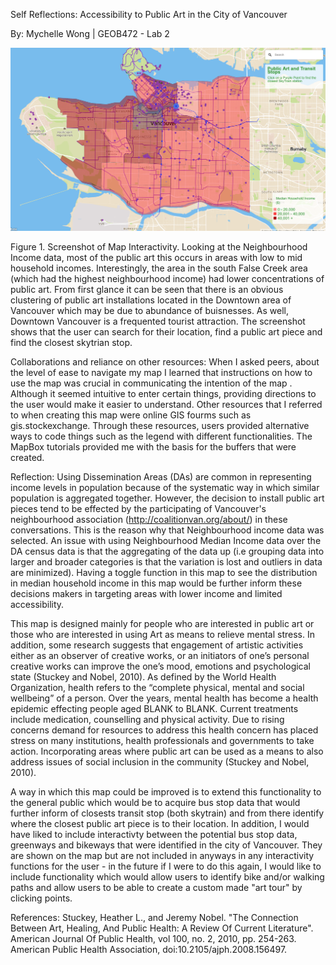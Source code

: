 Self Reflections: Accessibility to Public Art in the City of Vancouver

By: Mychelle Wong | GEOB472 - Lab 2

![](/GEOB472_lab2-master/GEOB472_lab2-master/GEOB472_image.PNG)

Figure 1. Screenshot of Map Interactivity. Looking at the Neighbourhood Income data, most of the public art this occurs in areas with low to mid household incomes. Interestingly, the area in the south False Creek area (which had the highest neighbourhood income) had lower concentrations of public art. From first glance it can be seen that there is an obvious clustering of public art installations located in the Downtown area of Vancouver which may be due to abundance of buisnesses. As well, Downtown Vancouver is a frequented tourist attraction. The screenshot shows that the user can search for their location, find a public art piece and find the closest skytrian stop.

Collaborations and reliance on other resources:
When I asked peers, about the level of ease to navigate my map I learned that instructions on how to use the map was crucial in communicating the intention of the map . Although it seemed intuitive to enter certain things, providing directions to the user would make it easier to understand. Other resources that I referred to when creating this map were online GIS fourms such as gis.stockexchange. Through these resources, users provided alternative ways to code things such as the legend with different functionalities. The MapBox tutorials provided me with the basis for the buffers that were created.

Reflection:
Using Dissemination Areas (DAs) are common in representing income levels in population because of the systematic way in which 
similar population is aggregated together. However, the decision to install public art pieces tend to be effected by the participating of Vancouver's neighbourhood association (http://coalitionvan.org/about/) in these conversations. This is the reason why that Neighbourhood income data was selected. An issue with using Neighbourhood Median Income data over the DA census data is that the aggregating of the data up (i.e grouping data into larger and broader categories is that the variation is lost and outliers in data are minimized). Having a toggle function in this map to see the distribution in median household income in this map would be further inform these decisions makers in targeting areas with lower income and limited accessibility.

This map is designed mainly for people who are interested in public art or those who are interested in using Art as means to relieve mental stress. In addition, some research suggests that engagement of artistic activities either as an observer of creative works, or an initiators of one’s personal creative works can improve the one’s mood, emotions and psychological state (Stuckey and Nobel, 2010). As defined by the World Health Organization, health refers to the “complete physical, mental and social wellbeing” of a person. Over the years, mental health has become a health epidemic effecting people aged BLANK to BLANK. Current treatments include medication, counselling and physical activity. Due to rising concerns demand for resources to address this health concern has placed stress on many institutions, health professionals and governments to take action. Incorporating areas where public art can be used as a means to also address issues of social inclusion in the community (Stuckey and Nobel, 2010).

A way in which this map could be improved is to extend this functionality to the general public which would be to acquire bus stop data that would further inform of closests transit stop (both skytrain) and from there identify where the closest public art piece is to their location. In addition, I would have liked to include interactivty between the potential bus stop data, greenways and bikeways that were identified in the city of Vancouver. They are shown on the map but are not included in anyways in any interactivity functions for the user - in the future if I were to do this again, I would like to include functionality which would allow users to identify bike and/or walking paths and allow users to be able to create a custom made "art tour" by clicking points. 

References:
Stuckey, Heather L., and Jeremy Nobel. "The Connection Between Art, Healing, And Public Health: A Review Of Current Literature". American Journal Of Public Health, vol 100, no. 2, 2010, pp. 254-263. American Public Health Association, doi:10.2105/ajph.2008.156497.

